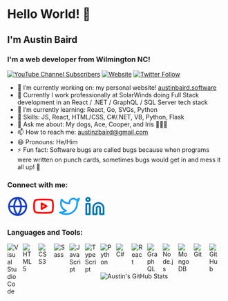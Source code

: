 # Hello World! 👋
## I'm Austin Baird
### I'm a web developer from Wilmington NC!


[![YouTube Channel Subscribers](https://img.shields.io/youtube/channel/subscribers/UCDCHcqyeQgJ-jVSd6VJkbCw?logo=youtube&logoColor=red&style=for-the-badge)][youtube]
[![Website](https://img.shields.io/website?label=austinbaird.software&style=for-the-badge&url=https%3A%2F%2Fcodestackr.com)](https://austinbaird.software)
[![Twitter Follow](https://img.shields.io/twitter/follow/austinbaird21?color=1DA1F2&logo=twitter&style=for-the-badge)](https://twitter.com/Austinbaird21)



- 🔭 I’m currently working on: my personal website! [austinbaird.software](https://austinbaird.software)
- 🏨 Currently I work professionally at SolarWinds doing Full Stack development in an React / .NET / GraphQL / SQL Server tech stack
- 🌱 I’m currently learning: React, Go, SVGs, Python
- 💪 Skills: JS, React, HTML/CSS, C#/.NET, VB, Python, Flask
- 💬 Ask me about: My dogs, Ace, Cooper, and Iris 🐶🐶🐶
- 📫 How to reach me: austinzbaird@gmail.com
- 😄 Pronouns: He/Him
- ⚡ Fun fact: Software bugs are called bugs because when programs were written on punch cards, sometimes bugs would get in and mess it all up! 🐛

### Connect with me:

[![website](./img/globe-light.svg)](https://austinbaird.software)&nbsp;&nbsp;&nbsp;[![website](./img/youtube-light.svg)](https://www.youtube.com/channel/UCU0CitVYVrFqdpJqmZzEL_Q)&nbsp;&nbsp;&nbsp;[![website](./img/twitter-light.svg)](https://twitter.com/Austinbaird21)&nbsp;&nbsp;&nbsp;[![website](./img/linkedin-light.svg)](https:/www.linkedin.com/in/%F0%9F%92%BB-austin-baird-2a1490171/)

[website]: https://austinbaird.software
[twitter]: https://twitter.com/Austinbaird21
[youtube]: https://www.youtube.com/channel/UCU0CitVYVrFqdpJqmZzEL_Q
[linkedin]: https://www.linkedin.com/in/%F0%9F%92%BB-austin-baird-2a1490171/

### Languages and Tools:

<img align="left" alt="Visual Studio Code" width="26px" src="https://cdn.jsdelivr.net/gh/devicons/devicon/icons/vscode/vscode-original.svg" style="padding-right:10px;" />
<img align="left" alt="HTML5" width="26px" src="https://cdn.jsdelivr.net/gh/devicons/devicon/icons/html5/html5-original.svg" style="padding-right:10px;" />
<img align="left" alt="CSS3" width="26px" src="https://cdn.jsdelivr.net/gh/devicons/devicon/icons/css3/css3-original.svg" style="padding-right:10px;" />
<img align="left" alt="Sass" width="26px" src="https://cdn.jsdelivr.net/gh/devicons/devicon/icons/sass/sass-original.svg" style="padding-right:10px;" />
<img align="left" alt="JavaScript" width="26px" src="https://cdn.jsdelivr.net/gh/devicons/devicon/icons/javascript/javascript-original.svg" style="padding-right:10px;" />
<img align="left" alt="TypeScript" width="26px" src="https://cdn.jsdelivr.net/gh/devicons/devicon/icons/typescript/typescript-original.svg" style="padding-right:10px;" />
<img align="left" alt="Python" width="26px" src="https://cdn.jsdelivr.net/gh/devicons/devicon/icons/python/python-original.svg" style="padding-right:10px;" />
<img align="left" alt="C#" width="26px" src="https://cdn.jsdelivr.net/gh/devicons/devicon/icons/csharp/csharp-original.svg" style="padding-right:10px;" />
<img align="left" alt="React" width="26px" src="https://cdn.jsdelivr.net/gh/devicons/devicon/icons/react/react-original.svg" style="padding-right:10px;" />
<img align="left" alt="GraphQL" width="26px" src="https://cdn.jsdelivr.net/gh/devicons/devicon/icons/graphql/graphql-plain.svg" style="padding-right:10px;" />
<img align="left" alt="Node.js" width="26px" src="https://cdn.jsdelivr.net/gh/devicons/devicon/icons/nodejs/nodejs-original.svg" style="padding-right:10px;" />
<img align="left" alt="MongoDB" width="26px" src="https://cdn.jsdelivr.net/gh/devicons/devicon/icons/mongodb/mongodb-original.svg" style="padding-right:10px;" />
<img align="left" alt="Git" width="26px" src="https://cdn.jsdelivr.net/gh/devicons/devicon/icons/git/git-original.svg" style="padding-right:10px;" />
<img align="left" alt="GitHub" width="26px" src="https://user-images.githubusercontent.com/3369400/139448065-39a229ba-4b06-434b-bc67-616e2ed80c8f.png" style="padding-right:10px;" />

<br />
<br />

  <img align="left" alt="Austin's GitHub Stats" src="https://github-readme-stats.vercel.app/api?username=austinb12&show_icons=true&hide_border=false&title_color=eff8ff&icon_color=5ce973&bg_color=09131B&text_color=eff8ff&border_color=0c1a25" />

<br />
<br />
